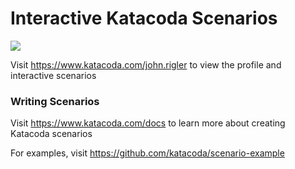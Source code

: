 # Interactive Katacoda Scenarios

[![](http://shields.katacoda.com/katacoda/john.rigler/count.svg)](https://www.katacoda.com/john.rigler "Get your profile on Katacoda.com")

Visit https://www.katacoda.com/john.rigler to view the profile and interactive scenarios

### Writing Scenarios
Visit https://www.katacoda.com/docs to learn more about creating Katacoda scenarios

For examples, visit https://github.com/katacoda/scenario-example
